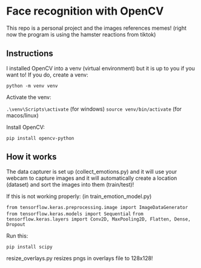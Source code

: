 # Face recognition with OpenCV

This repo is a personal project and the images references memes! (right now the program is using the hamster reactions from tiktok)

## Instructions
I installed OpenCV into a venv (virtual environment) but it is up to you if you want to!
If you do, create a venv:
    
`python -m venv venv`

Activate the venv:
    
`.\venv\Scripts\activate` (for windows)
`source venv/bin/activate` (for macos/linux)

Install OpenCV:

`pip install opencv-python`

## How it works
The data capturer is set up (collect_emotions.py) and it will use your webcam to capture images and it will automatically create a location (dataset) and sort the images into them (train/test)!

If this is not working properly: (in train_emotion_model.py)

`from tensorflow.keras.preprocessing.image import ImageDataGenerator`
`from tensorflow.keras.models import Sequential`
`from tensorflow.keras.layers import Conv2D, MaxPooling2D, Flatten, Dense, Dropout`

Run this:

`pip install scipy`

resize_overlays.py resizes pngs in overlays file to 128x128!